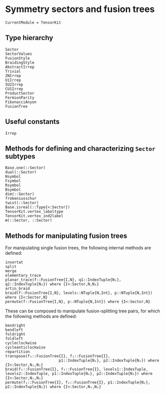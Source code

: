 # Symmetry sectors and fusion trees

```@meta
CurrentModule = TensorKit
```

## Type hierarchy
```@docs
Sector
SectorValues
FusionStyle
BraidingStyle
AbstractIrrep
Trivial
ZNIrrep
U1Irrep
SU2Irrep
CU1Irrep
ProductSector
FermionParity
FibonacciAnyon
FusionTree
```

## Useful constants
```@docs
Irrep
```

## Methods for defining and characterizing `Sector` subtypes
```@docs
Base.one(::Sector)
dual(::Sector)
Nsymbol
Fsymbol
Rsymbol
Bsymbol
dim(::Sector)
frobeniusschur
twist(::Sector)
Base.isreal(::Type{<:Sector})
TensorKit.vertex_labeltype
TensorKit.vertex_ind2label
⊠(::Sector, ::Sector)
```

## Methods for manipulating fusion trees

For manipulating single fusion trees, the following internal methods are defined:
```@docs
insertat
split
merge
elementary_trace
planar_trace(f::FusionTree{I,N}, q1::IndexTuple{N₃}, q2::IndexTuple{N₃}) where {I<:Sector,N,N₃}
artin_braid
braid(f::FusionTree{I,N}, levels::NTuple{N,Int}, p::NTuple{N,Int}) where {I<:Sector,N}
permute(f::FusionTree{I,N}, p::NTuple{N,Int}) where {I<:Sector,N}
```

These can be composed to manipulate fusion-splitting tree pairs, for which the following
methods are defined:

```@docs
bendright
bendleft
foldright
foldleft
cycleclockwise
cycleanticlockwise
repartition
transpose(f₁::FusionTree{I}, f₂::FusionTree{I},
                        p1::IndexTuple{N₁}, p2::IndexTuple{N₂}) where {I<:Sector,N₁,N₂}
braid(f₁::FusionTree{I}, f₂::FusionTree{I}, levels1::IndexTuple, levels2::IndexTuple, p1::IndexTuple{N₁}, p2::IndexTuple{N₂}) where {I<:Sector,N₁,N₂}
permute(f₁::FusionTree{I}, f₂::FusionTree{I}, p1::IndexTuple{N₁}, p2::IndexTuple{N₂}) where {I<:Sector,N₁,N₂}
```
